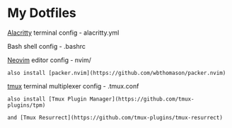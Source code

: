 # My Dotfiles

[Alacritty](https://alacritty.org) terminal config - alacritty.yml

Bash shell config - .bashrc

[Neovim](https://neovim.io) editor config - nvim/

    also install [packer.nvim](https://github.com/wbthomason/packer.nvim)

[tmux](https://github.com/tmux/tmux) terminal multiplexer config - .tmux.conf

    also install [Tmux Plugin Manager](https://github.com/tmux-plugins/tpm)

    and [Tmux Resurrect](https://github.com/tmux-plugins/tmux-resurrect)

